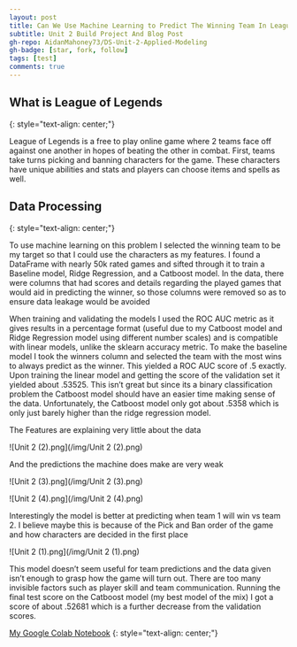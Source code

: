 ```yaml
---
layout: post
title: Can We Use Machine Learning to Predict The Winning Team In League of Legends?
subtitle: Unit 2 Build Project And Blog Post
gh-repo: AidanMahoney73/DS-Unit-2-Applied-Modeling
gh-badge: [star, fork, follow]
tags: [test]
comments: true
---
```


## What is League of Legends
{: style="text-align: center;"}

League of Legends is a free to play online game where 2 teams face off against one another in hopes of beating the other in combat. First, teams take turns picking and banning characters for the game. These characters have unique abilities and stats and players can choose items and spells as well.

## Data Processing
{: style="text-align: center;"}

To use machine learning on this problem I selected the winning team to be my target so that I could use the characters as my features. I found a DataFrame with nearly 50k rated games and sifted through it to train a Baseline model, Ridge Regression, and a Catboost model. In the data, there were columns that had scores and details regarding the played games that would aid in predicting the winner, so those columns were removed so as to ensure data leakage would be avoided

When training and validating the models I used the ROC AUC metric as it gives results in a percentage format (useful due to my Catboost model and Ridge Regression model using different number scales) and is compatible with linear models, unlike the sklearn accuracy metric. To make the baseline model I took the winners column and selected the team with the most wins to always predict as the winner. This yielded a ROC AUC score of .5 exactly. Upon training the linear model and getting the score of the validation set it yielded about .53525. This isn’t great but since its a binary classification problem the Catboost model should have an easier time making sense of the data. Unfortunately, the Catboost model only got about .5358 which is only just barely higher than the ridge regression model.

The Features are explaining very little about the data

![Unit 2 (2).png](/img/Unit 2 (2).png)

And the predictions the machine does make are very weak

![Unit 2 (3).png](/img/Unit 2 (3).png)

![Unit 2 (4).png](/img/Unit 2 (4).png)

Interestingly the model is better at predicting when team 1 will win vs team 2. I believe maybe this is because of the Pick and Ban order of the game and how characters are decided in the first place

![Unit 2 (1).png](/img/Unit 2 (1).png)

This model doesn’t seem useful for team predictions and the data given isn’t enough to grasp how the game will turn out. There are too many invisible factors such as player skill and team communication. Running the final test score on the Catboost model (my best model of the mix) I got a score of about .52681 which is a further decrease from the validation scores.



[My Google Colab Notebook](https://colab.research.google.com/drive/1UyedcObWwtZOhqvbC0cFJhqmHkkPg_AG)
{: style="text-align: center;"}
